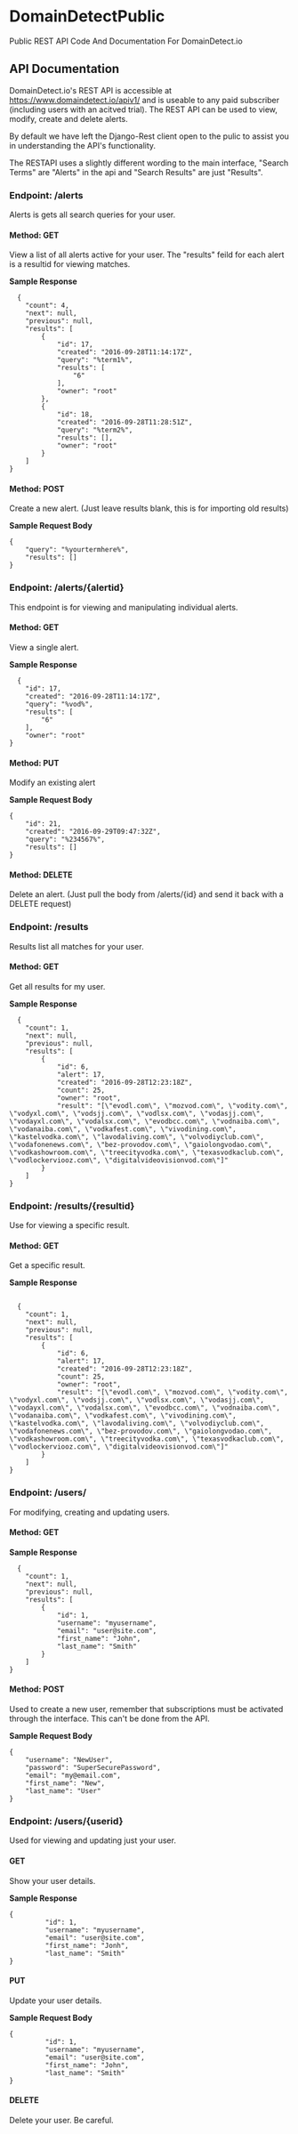 # DomainDetectPublic
Public REST API Code And Documentation For DomainDetect.io

## API Documentation

DomainDetect.io's REST API is accessible at https://www.domaindetect.io/apiv1/ and is useable to any paid subscriber (including users with an acitved trial). The REST API can be used to view, modify, create and delete alerts.

By default we have left the Django-Rest client open to the pulic to assist you in understanding the API's functionality.

The RESTAPI uses a slightly different wording to the main interface, "Search Terms" are "Alerts" in the api and "Search Results" are just "Results". 

### Endpoint: /alerts

Alerts is gets all search queries for your user.

#### Method: GET

View a list of all alerts active for your user. The "results" feild for each alert is a resultid for viewing matches.

**__Sample Response__**
```
  {
    "count": 4,
    "next": null,
    "previous": null,
    "results": [
        {
            "id": 17,
            "created": "2016-09-28T11:14:17Z",
            "query": "%term1%",
            "results": [
                "6"
            ],
            "owner": "root"
        },
        {
            "id": 18,
            "created": "2016-09-28T11:28:51Z",
            "query": "%term2%",
            "results": [],
            "owner": "root"
        }
    ]
}
```
#### Method: POST

Create a new alert. (Just leave results blank, this is for importing old results)

**__Sample Request Body__**
```
{
    "query": "%yourtermhere%",
    "results": []
}
```

### Endpoint: /alerts/{alertid}

This endpoint is for viewing and manipulating individual alerts.

#### Method: GET

View a single alert.

**__Sample Response__**
```
  {
    "id": 17,
    "created": "2016-09-28T11:14:17Z",
    "query": "%vod%",
    "results": [
        "6"
    ],
    "owner": "root"
}
```
#### Method: PUT

Modify an existing alert

**__Sample Request Body__**
```
{
    "id": 21,
    "created": "2016-09-29T09:47:32Z",
    "query": "%234567%",
    "results": []
}
```

#### Method: DELETE

Delete an alert. (Just pull the body from /alerts/{id} and send it back with a DELETE request)


### Endpoint: /results

Results list all matches for your user.

#### Method: GET

Get all results for my user.

**__Sample Response__**
```
  {
    "count": 1,
    "next": null,
    "previous": null,
    "results": [
        {
            "id": 6,
            "alert": 17,
            "created": "2016-09-28T12:23:18Z",
            "count": 25,
            "owner": "root",
            "result": "[\"evodl.com\", \"mozvod.com\", \"vodity.com\", \"vodyxl.com\", \"vodsjj.com\", \"vodlsx.com\", \"vodasjj.com\", \"vodayxl.com\", \"vodalsx.com\", \"evodbcc.com\", \"vodnaiba.com\", \"vodanaiba.com\", \"vodkafest.com\", \"vivodining.com\", \"kastelvodka.com\", \"lavodaliving.com\", \"volvodiyclub.com\", \"vodafonenews.com\", \"bez-provodov.com\", \"gaiolongvodao.com\", \"vodkashowroom.com\", \"treecityvodka.com\", \"texasvodkaclub.com\", \"vodlockerviooz.com\", \"digitalvideovisionvod.com\"]"
        }
    ]
}
```
### Endpoint: /results/{resultid}

Use for viewing a specific result.

#### Method: GET

Get a specific result.

**__Sample Response__**
```
  
  {
    "count": 1,
    "next": null,
    "previous": null,
    "results": [
        {
            "id": 6,
            "alert": 17,
            "created": "2016-09-28T12:23:18Z",
            "count": 25,
            "owner": "root",
            "result": "[\"evodl.com\", \"mozvod.com\", \"vodity.com\", \"vodyxl.com\", \"vodsjj.com\", \"vodlsx.com\", \"vodasjj.com\", \"vodayxl.com\", \"vodalsx.com\", \"evodbcc.com\", \"vodnaiba.com\", \"vodanaiba.com\", \"vodkafest.com\", \"vivodining.com\", \"kastelvodka.com\", \"lavodaliving.com\", \"volvodiyclub.com\", \"vodafonenews.com\", \"bez-provodov.com\", \"gaiolongvodao.com\", \"vodkashowroom.com\", \"treecityvodka.com\", \"texasvodkaclub.com\", \"vodlockerviooz.com\", \"digitalvideovisionvod.com\"]"
        }
    ]
}
```
### Endpoint: /users/

For modifying, creating and updating users.

#### Method: GET

**__Sample Response__**

```
  {
    "count": 1,
    "next": null,
    "previous": null,
    "results": [
        {
            "id": 1,
            "username": "myusername",
            "email": "user@site.com",
            "first_name": "John",
            "last_name": "Smith"
        }
    ]
}
```

#### Method: POST

Used to create a new user, remember that subscriptions must be activated through the interface. This can't be done from the API.

**__Sample Request Body__**
```
{
    "username": "NewUser",
    "password": "SuperSecurePassword",
    "email": "my@email.com",
    "first_name": "New",
    "last_name": "User"
}
```
### Endpoint: /users/{userid}

Used for viewing and updating just your user.

#### GET

Show your user details.

**__Sample Response__**

```
{
         "id": 1,
         "username": "myusername",
         "email": "user@site.com",
         "first_name": "Jonh",
         "last_name": "Smith"
}
```

#### PUT

Update your user details.

**__Sample Request Body__**
```
{
         "id": 1,
         "username": "myusername",
         "email": "user@site.com",
         "first_name": "John",
         "last_name": "Smith"
}
```

#### DELETE

Delete your user. Be careful.

